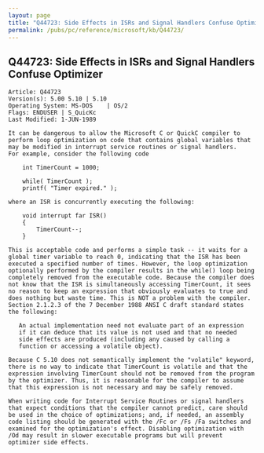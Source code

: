 ```yaml
---
layout: page
title: "Q44723: Side Effects in ISRs and Signal Handlers Confuse Optimizer"
permalink: /pubs/pc/reference/microsoft/kb/Q44723/
---
```


## Q44723: Side Effects in ISRs and Signal Handlers Confuse Optimizer

	Article: Q44723
	Version(s): 5.00 5.10 | 5.10
	Operating System: MS-DOS    | OS/2
	Flags: ENDUSER | S_QuicKc
	Last Modified: 1-JUN-1989
	
	It can be dangerous to allow the Microsoft C or QuickC compiler to
	perform loop optimization on code that contains global variables that
	may be modified in interrupt service routines or signal handlers.
	For example, consider the following code
	
	    int TimerCount = 1000;
	
	    while( TimerCount );
	    printf( "Timer expired." );
	
	where an ISR is concurrently executing the following:
	
	    void interrupt far ISR()
	    {
	        TimerCount--;
	    }
	
	This is acceptable code and performs a simple task -- it waits for a
	global timer variable to reach 0, indicating that the ISR has been
	executed a specified number of times. However, the loop optimization
	optionally performed by the compiler results in the while() loop being
	completely removed from the executable code. Because the compiler does
	not know that the ISR is simultaneously accessing TimerCount, it sees
	no reason to keep an expression that obviously evaluates to true and
	does nothing but waste time. This is NOT a problem with the compiler.
	Section 2.1.2.3 of the 7 December 1988 ANSI C draft standard states
	the following:
	
	   An actual implementation need not evaluate part of an expression
	   if it can deduce that its value is not used and that no needed
	   side effects are produced (including any caused by calling a
	   function or accessing a volatile object).
	
	Because C 5.10 does not semantically implement the "volatile" keyword,
	there is no way to indicate that TimerCount is volatile and that the
	expression involving TimerCount should not be removed from the program
	by the optimizer. Thus, it is reasonable for the compiler to assume
	that this expression is not necessary and may be safely removed.
	
	When writing code for Interrupt Service Routines or signal handlers
	that expect conditions that the compiler cannot predict, care should
	be used in the choice of optimizations; and, if needed, an assembly
	code listing should be generated with the /Fc or /Fs /Fa switches and
	examined for the optimization's effect. Disabling optimization with
	/Od may result in slower executable programs but will prevent
	optimizer side effects.
